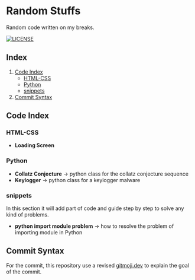 # Random Stuffs
Random code written on my breaks.

[![LICENSE](https://img.shields.io/badge/license-BSD-green)](/LICENSE)

## Index
1. [Code Index](#code-index)
    * [HTML-CSS](#html-css)
    * [Python](#python)
    * [snippets](#snippets)
2. [Commit Syntax](#commit-syntax)

## Code Index
### HTML-CSS
- **Loading Screen**
### Python
- **Collatz Conjecture** -> python class for the collatz conjecture sequence
- **Keylogger** -> python class for a keylogger malware
### snippets
In this section it will add part of code and guide step by step to solve any kind of problems.
* **python import module problem** -> how to resolve the problem of importing module in Python

## Commit Syntax
For the commit, this repository use a revised [gitmoji.dev](http://www.gitmoji.dev) to explain the goal of the commit.
